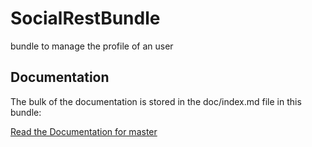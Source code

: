 SocialRestBundle
============

bundle to manage the profile of an user

Documentation
-------------
The bulk of the documentation is stored in the doc/index.md file in this bundle:

[Read the Documentation for master](https://github.com/antwebes/SocialRestBundle/tree/master/doc/index.md)
